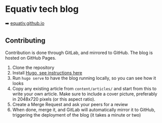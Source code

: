 # Equativ tech blog

:arrow_right: [equativ.github.io](https://equativ.github.io/)

## Contributing

Contribution is done through GitLab, and mirrored to GitHub. The blog is hosted on GitHub Pages.

1. Clone the repository
2. Install [Hugo, see instructions here](https://gohugo.io/installation/)
3. Run `hugo serve` to have the blog running locally, so you can see how it looks
4. Copy any existing article from `content/articles/` and start from this to write your own article. Make sure to include a cover picture, preferably in 2048x720 pixels (or this aspect ratio).
5. Create a Merge Request and ask your peers for a review
6. When done, merge it, and GitLab will automatically mirror it to GitHub, triggering the deployment of the blog (it takes a minute or two)